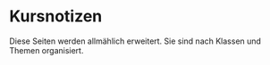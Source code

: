 # Kursnotizen

Diese Seiten werden allmählich erweitert. Sie sind nach Klassen und Themen organisiert.
